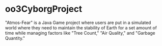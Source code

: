 # oo3CyborgProject
 "Atmos-Fear" is a Java Game project where users are put in a simulated world where they need to maintain the stability of Earth for a set amount of time while managing factors like "Tree Count," "Air Quality," and "Garbage Quantity."
